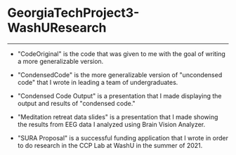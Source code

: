 # GeorgiaTechProject3-WashUResearch
---------------------------------------------------------------------------------------------------------------------------------------
- "CodeOriginal" is the code that was given to me with the goal of writing a more generalizable version.

- "CondensedCode" is the more generalizable version of "uncondensed code" that I wrote in leading a team of undergraduates.

- "Condensed Code Output" is a presentation that I made displaying the output and results of "condensed code."

- "Meditation retreat data slides" is a presentation that I made showing the results from EEG data I analyzed using Brain Vision Analyzer.

- "SURA Proposal" is a successful funding application that I wrote in order to do research in the CCP Lab at WashU in the summer of 2021.